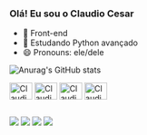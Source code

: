 ### Olá! Eu sou o Claudio Cesar

- 🔭 Front-end
- 🌱 Estudando Python avançado
- 😄 Pronouns: ele/dele

![Anurag's GitHub stats](https://github-readme-stats.vercel.app/api?username=claudiocesardev&show_icons=true&theme=transparent)

<img align="center" alt="Claudio-Python" height="30" width="40" src="https://cdn.jsdelivr.net/gh/devicons/devicon/icons/javascript/javascript-original.svg" /> <img align="center" alt="Claudio-Python" height="30" width="40" src="https://cdn.jsdelivr.net/gh/devicons/devicon/icons/python/python-original.svg" /> <img align="center" alt="Claudio-Python" height="30" width="40" src="https://cdn.jsdelivr.net/gh/devicons/devicon/icons/html5/html5-original-wordmark.svg" /> <img align="center" alt="Claudio-Python" height="30" width="40" src="https://cdn.jsdelivr.net/gh/devicons/devicon/icons/css3/css3-original.svg" />

##
          
<div>
   <a href="https://instagram.com/claudiO_cesar" target="_blank"><img src="https://img.shields.io/badge/-Instagram-%23E4405F?style=for-the-badge&logo=instagram&logoColor=white" target="_blank"></a>
   <a href="https://discord.gg/claudiocesar_" target="_blank"><img src="https://img.shields.io/badge/Discord-7289DA?style=for-the-badge&logo=discord&logoColor=white" target="_blank"></a> 
   <a href = "mailto:claudiocesardev@gmail.com"><img src="https://img.shields.io/badge/-Gmail-%23333?style=for-the-badge&logo=gmail&logoColor=white" target="_blank"></a>
   <a href="https://www.linkedin.com/in/claudio-césar-00a4b6257" target="_blank"><img src="https://img.shields.io/badge/-LinkedIn-%230077B5?style=for-the-badge&logo=linkedin&logoColor=white" target="_blank"></a> 
</div>  


         
  
          
